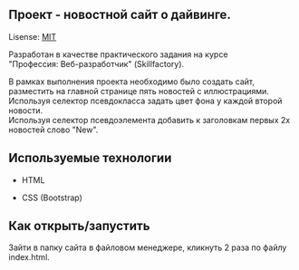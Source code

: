 ## Проект - новостной сайт о дайвинге.
Lisense: [MIT](lisence.md)

Разработан в качестве практического задания на курсе <br>
"Профессия: Веб-разработчик" (Skillfactory).<br>

В рамках выполнения проекта необходимо было создать сайт,<br> разместить на главной странице пять новостей с иллюстрациями.<br>
Используя селектор псевдокласса задать цвет фона у каждой второй новости.<br>
Используя селектор псевдоэлемента добавить к заголовкам пeрвых 2х новостей слово "New".

## Используемые технологии

* HTML

* CSS (Bootstrap)



## Как открыть/запустить

Зайти в папку сайта в файловом менеджере, кликнуть 2 раза по файлу index.html.
